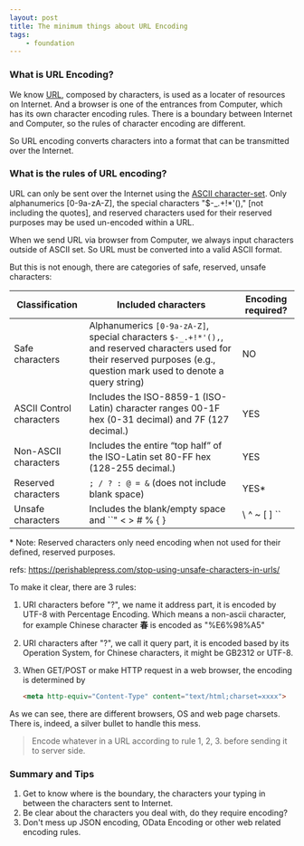 ```yaml
---
layout: post
title: The minimum things about URL Encoding
tags:
    - foundation
---
```


### What is URL Encoding?

We know [URL](http://www.ietf.org/rfc/rfc1738.txt), composed by characters, is used as a locater of resources on Internet. And a browser is one of the entrances from Computer, which has its own character encoding rules. There is a boundary between Internet and Computer, so the rules of character encoding are different.

So URL encoding converts characters into a format that can be transmitted over the Internet.

### What is the rules of URL encoding?

URL can only be sent over the Internet using the [ASCII character-set](https://www.w3schools.com/charsets/ref_html_ascii.asp). Only alphanumerics [0-9a-zA-Z], the special characters "$-_.+!*'()," [not including the quotes], and reserved characters used for their reserved purposes may be used un-encoded within a URL.

When we send URL via browser from Computer, we always input characters outside of ASCII set. So URL must be converted into a valid ASCII format.

But this is not enough, there are categories of safe, reserved, unsafe characters:

| Classification           | Included characters                      | Encoding required? |
| ------------------------ | ---------------------------------------- | ------------------ |
| Safe characters          | Alphanumerics `[0-9a-zA-Z]`, special characters `$-_.+!*'(),`, and reserved characters used for their reserved purposes (e.g., question mark used to denote a query string) | NO                 |
| ASCII Control characters | Includes the ISO-8859-1 (ISO-Latin) character ranges 00-1F hex (0-31 decimal) and 7F (127 decimal.) | YES                |
| Non-ASCII characters     | Includes the entire “top half” of the ISO-Latin set 80-FF hex (128-255 decimal.) | YES                |
| Reserved characters      | `; / ? : @ = &` (does not include blank space) | YES*               |
| Unsafe characters        | Includes the blank/empty space and ``" < > # % { } | \ ^ ~ [ ] `` | YES                |

\* Note: Reserved characters only need encoding when not used for their defined, reserved purposes.

refs: https://perishablepress.com/stop-using-unsafe-characters-in-urls/

To make it clear, there are 3 rules:

1. URI characters before "?", we name it address part, it is encoded by UTF-8 with Percentage Encoding. Which means a non-ascii character, for example Chinese character **春** is encoded as "%E6%98%A5"

2. URI characters after "?", we call it query part, it is encoded based by its Operation System, for Chinese characters, it might be GB2312 or UTF-8.

3. When GET/POST or make HTTP request in a web browser, the encoding is determined by 

   ```html
   <meta http-equiv="Content-Type" content="text/html;charset=xxxx">
   ```

As we can see, there are different browsers, OS and web page charsets. There is, indeed, a silver bullet to handle this mess. 

> Encode whatever in a URL according to rule 1, 2, 3. before sending it to server side.

### Summary and Tips

1. Get to know where is the boundary, the characters your typing in between the characters sent to Internet.
2. Be clear about the characters you deal with, do they require encoding?
3. Don't mess up JSON encoding, OData Encoding or other web related encoding rules.
